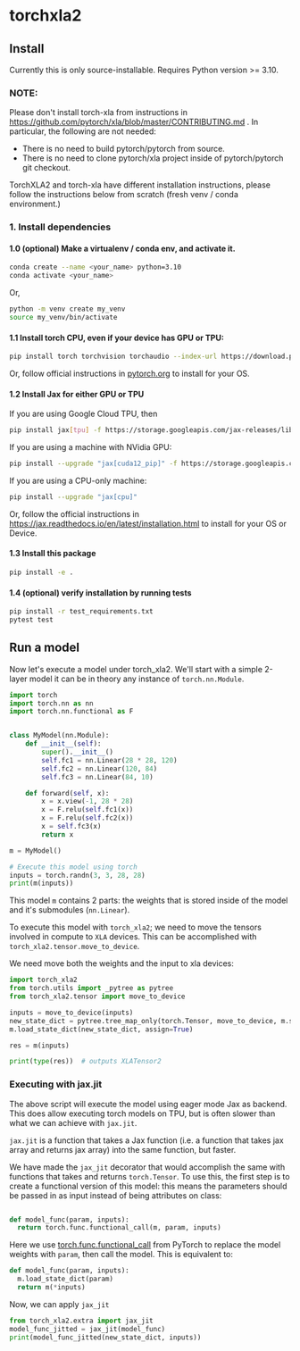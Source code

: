 # torchxla2

## Install

Currently this is only source-installable. Requires Python version >= 3.10.

### NOTE: 
Please don't install torch-xla from instructions in
https://github.com/pytorch/xla/blob/master/CONTRIBUTING.md .
In particular, the following are not needed:

* There is no need to build pytorch/pytorch from source.
* There is no need to clone pytorch/xla project inside of pytorch/pytorch
  git checkout.


TorchXLA2 and torch-xla have different installation instructions, please follow
the instructions below from scratch (fresh venv / conda environment.)


### 1. Install dependencies

#### 1.0 (optional) Make a virtualenv / conda env, and activate it.

```bash
conda create --name <your_name> python=3.10
conda activate <your_name>
```
Or,
```bash
python -m venv create my_venv
source my_venv/bin/activate
```

#### 1.1 Install torch CPU, even if your device has GPU or TPU:

```bash
pip install torch torchvision torchaudio --index-url https://download.pytorch.org/whl/cpu
```

Or, follow official instructions in [pytorch.org](https://pytorch.org/get-started/locally/) to install for your OS.

#### 1.2 Install Jax for either GPU or TPU

If you are using Google Cloud TPU, then
```bash
pip install jax[tpu] -f https://storage.googleapis.com/jax-releases/libtpu_releases.html
```

If you are using a machine with NVidia GPU:

```bash
pip install --upgrade "jax[cuda12_pip]" -f https://storage.googleapis.com/jax-releases/jax_cuda_releases.html
```

If you are using a CPU-only machine:
```bash
pip install --upgrade "jax[cpu]"
```

Or, follow the official instructions in https://jax.readthedocs.io/en/latest/installation.html to install for your OS or Device.

#### 1.3 Install this package

```bash
pip install -e .
```

#### 1.4 (optional) verify installation by running tests

```bash
pip install -r test_requirements.txt
pytest test
```


## Run a model

Now let's execute a model under torch_xla2. We'll start with a simple 2-layer model
it can be in theory any instance of `torch.nn.Module`.

```python
import torch
import torch.nn as nn
import torch.nn.functional as F


class MyModel(nn.Module):
    def __init__(self):
        super().__init__()
        self.fc1 = nn.Linear(28 * 28, 120)
        self.fc2 = nn.Linear(120, 84)
        self.fc3 = nn.Linear(84, 10)

    def forward(self, x):
        x = x.view(-1, 28 * 28)
        x = F.relu(self.fc1(x))
        x = F.relu(self.fc2(x))
        x = self.fc3(x)
        return x

m = MyModel()

# Execute this model using torch
inputs = torch.randn(3, 3, 28, 28)
print(m(inputs))
```

This model `m` contains 2 parts: the weights that is stored inside of the model
and it's submodules (`nn.Linear`).

To execute this model with `torch_xla2`; we need to move the tensors involved in compute
to `XLA` devices. This can be accomplished with `torch_xla2.tensor.move_to_device`.

We need move both the weights and the input to xla devices:

```python
import torch_xla2
from torch.utils import _pytree as pytree
from torch_xla2.tensor import move_to_device

inputs = move_to_device(inputs)
new_state_dict = pytree.tree_map_only(torch.Tensor, move_to_device, m.state_dict())
m.load_state_dict(new_state_dict, assign=True)

res = m(inputs)

print(type(res))  # outputs XLATensor2
```

### Executing with jax.jit

The above script will execute the model using eager mode Jax as backend. This 
does allow executing torch models on TPU, but is often slower than what we can 
achieve with `jax.jit`.

`jax.jit` is a function that takes a Jax function (i.e. a function that takes jax array
and returns jax array) into the same function, but faster.

We have made the `jax_jit` decorator that would accomplish the same with functions
that takes and returns `torch.Tensor`. To use this, the first step is to create
a functional version of this model: this means the parameters should be passed in
as input instead of being attributes on class:


```python

def model_func(param, inputs):
  return torch.func.functional_call(m, param, inputs)

```
Here we use [torch.func.functional_call](https://pytorch.org/docs/stable/generated/torch.func.functional_call.html) 
from PyTorch to replace the model
weights with `param`, then call the model. This is equivalent to:

```python
def model_func(param, inputs):
  m.load_state_dict(param)
  return m(*inputs)
```

Now, we can apply `jax_jit`

```python
from torch_xla2.extra import jax_jit
model_func_jitted = jax_jit(model_func)
print(model_func_jitted(new_state_dict, inputs))
```


